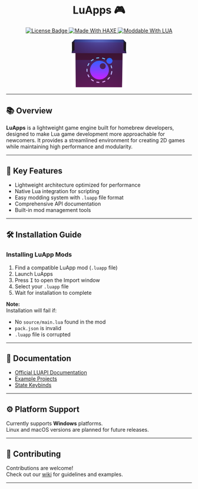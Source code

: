 <h1 align="center">LuApps 🎮</h1>
<p align="center">
  <a href="https://opensource.org/licenses/MIT">
    <img src="https://img.shields.io/badge/license-MIT-blue.svg" alt="License Badge">
  </a>
  <a href="https://haxe.org/">
    <img src="https://img.shields.io/badge/-HAXE-262626.svg?logo=haxe&style=for-the-badge" alt="Made With HAXE">
  </a>
  <a href="https://www.lua.org/">
    <img src="https://img.shields.io/badge/LUA-262626?style=for-the-badge&logo=lua" alt="Moddable With LUA">
  </a>
</p>

<p align="center">
  <a href="https://github.com/NAEL2XD/LuApps">
    <img src="assets/images/icons/iconOG.png" alt="LuApps Logo" width="150">
  </a>
</p>

---

## 📚 Overview

**LuApps** is a lightweight game engine built for homebrew developers, designed to make Lua game development more approachable for newcomers. It provides a streamlined environment for creating 2D games while maintaining high performance and modularity.

---

## 🎯 Key Features

- Lightweight architecture optimized for performance  
- Native Lua integration for scripting  
- Easy modding system with `.luapp` file format  
- Comprehensive API documentation  
- Built-in mod management tools  

---

## 🛠️ Installation Guide

### Installing LuApp Mods

1. Find a compatible LuApp mod (`.luapp` file)  
2. Launch LuApps  
3. Press <kbd>I</kbd> to open the Import window  
4. Select your `.luapp` file  
5. Wait for installation to complete  

 **Note:**  
 Installation will fail if:  
 - No `source/main.lua` found in the mod  
 - `pack.json` is invalid  
 - `.luapp` file is corrupted  

---

## 📖 Documentation

- [Official LUAPI Documentation](https://github.com/NAEL2XD/LuApps/wiki/All-LUA-APIs.-(Functions,-Variables-and-Events.))  
- [Example Projects](https://github.com/NAEL2XD/LuApps/wiki/LuApp-Examples)  
- [State Keybinds](https://github.com/NAEL2XD/LuApps/wiki/State-Keybinds)  

---

## ⚙️ Platform Support

Currently supports **Windows** platforms.  
Linux and macOS versions are planned for future releases.

---

## 🤝 Contributing

Contributions are welcome!  
Check out our [wiki](https://github.com/NAEL2XD/LuApps/wiki) for guidelines and examples.

---
